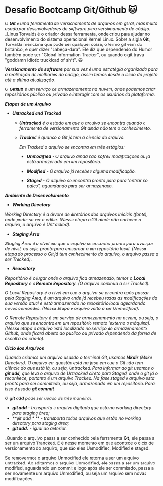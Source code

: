 # Desafio Bootcamp Git/Github :cat:



_O **Git** é uma ferramenta de versionamento de arquivos em geral, mas muito usada por desenvolvedores de software para versionamento de código._ _Linus Torvalds é o criador dessa ferramenta, onde criou para ajudar no desenvolvimento do sistema operacional Kernel Linux. Sobre a sigla **Git**, Torvalds menciona que pode ser qualquer coisa, o termo git vem do britânico, e quer dizer "cabeça-dura". Ele diz que dependendo do Humor também pode ser "Global Information Tracker", ou quando o git trava "goddamn idiotic truckload of sh*t". :laughing:

_**Versionamento de software** por sua vez é uma estratégia organizada para a realização de melhorias do código, assim temos desde o início do projeto até a última atualização._

_O **Github** é um serviço de armazenamento na nuvem, onde podemos criar repositórios público ou privado e interagir com os usuários da plataforma._



_**Etapas de um Arquivo**_

- _**Untracked and Tracked**_

  - _**Untracked** é o estado em que o arquivo se encontra quando a ferramenta de versionamento Git ainda não tem o conhecimento._

  - _**Tracked** é quando o Git já tem a ciência do arquivo._

    _Em Tracked o arquivo se encontra em três estágios:_

    - _**Unmodified**_ - _O arquivo ainda não sofreu modificações ou já está armazenado em um repositório._

    - _**Modified**_ - _O arquivo já recebeu alguma modificação._

    - _**Staged**_ - _O arquivo se encontra pronto para para "entrar no palco", aguardando para ser armazenado._

      

_**Ambiente de Desenvolvimento**_

- _**Working Directory**_

 _Working Directory  é  a árvore de diretórios dos arquivos iniciais (fonte), onde pode-se ver e editar. (Nessa etapa o Git ainda não conhece o arquivo, o arquivo é Untracked)_.

- **_Staging Área_**

_Staging Área é o nível em que o arquivo se encontra pronto para avançar de nível, ou seja, pronto para embarcar a um repositório local. (Nessa etapa do processo o Git já tem conhecimento do arquivo, o arquivo passa a ser Tracked)._

- _**Repository**_

_Repositório é o lugar onde o arquivo fica armazenado, temos o **Local Repository** e o **Remote Repository**. (O arquivo continua a ser Tracked)._

_O Local Repository é o nível em que o arquivo se encontra após passar pela Staging Área, é um arquivo onde já recebeu todas as modificações da sua versão atual e está armazenado no repositório local aguardando novos comandos. (Nessa Etapa o arquivo volta a ser Unmodified)._

_O Remote Repository é um serviço de armazenamento na nuvem, ou seja, o arquivo que se encontra em um repositório remoto (externo a máquina). (Nessa etapa o arquivo está localizado no serviço de armazenamento Github, onde ficará aberto ao publico ou privado dependendo da forma de escolha ao cria-lo)._



_**Ciclo dos Arquivos**_

_Quando criamos um arquivo usando o terminal Git, usamos **Mkdir** (Make Directory). O arquivo em questão está na fase em que o Git não tem ciência do que está lá, ou seja, Untracked. Para informar ao git usamos o **git add**, que leva o arquivo de Untracked direto para Staged, onde o git já o reconhece, portanto é um arquivo Tracked. Na fase staged o arquivo esta pronto para ser commitado, ou seja, armazenado em um repositório. Para isso é usado **git commit**._

_O **git add** pode ser usado de três maneiras:_

- _**git add <nome do arquivo>**  - transporta o arquivo digitado que esta no working directory para staging área;_
- _**git add * ** - transporta todos arquivos que estão no working directory para staging área;_
- _**git add.** - igual ao anterior._



_Quando o arquivo passa a ser conhecido pela ferramenta **Git**, ele passa a ser um arquivo Trancked. E é nesse momento em que acontece o ciclo de versionamento do arquivo, que são eles Unmodified, Modified e staged.

Se removermos o arquivo Unmodified ele retorna a ser um arquivo untracked. Ao editarmos o arquivo Unmodified, ele passa a ser um arquivo modified, aguardando um commit e logo após ele ser commitado, passa a ser novamente um arquivo Unmodified, ou seja um arquivo sem novas modificações.

​                             



​                                                                                      

​                                                                                                     

​                                                           



​                                                                             
